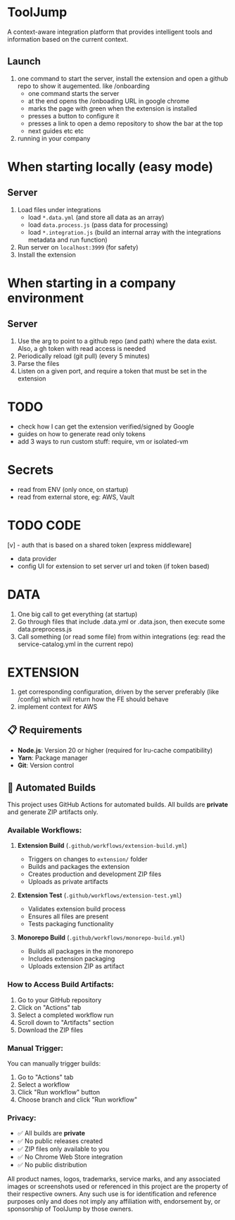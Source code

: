 # ToolJump

A context-aware integration platform that provides intelligent tools and information based on the current context.

## Launch

1. one command to start the server, install the extension and open a github repo to show it augemented. like /onboarding
    - one command starts the server
    - at the end opens the /onboading URL in google chrome
    - marks the page with green when the extension is installed
    - presses a button to configure it
    - presses a link to open a demo repository to show the bar at the top
    - next guides etc etc
2. running in your company

# When starting locally (easy mode)
## Server
1. Load files under integrations
    - load `*.data.yml` (and store all data as an array)
    - load `data.process.js` (pass data for processing)
    - load `*.integration.js` (build an internal array with the integrations metadata and run function)
2. Run server on `localhost:3999` (for safety)
3. Install the extension

# When starting in a company environment
## Server
1. Use the arg to point to a github repo (and path) where the data exist. Also, a gh token with read access is needed
2. Periodically reload (git pull) (every 5 minutes)
3. Parse the files
4. Listen on a given port, and require a token that must be set in the extension


# TODO
- check how I can get the extension verified/signed by Google
- guides on how to generate read only tokens
- add 3 ways to run custom stuff: require, vm or isolated-vm




# Secrets
- read from ENV (only once, on startup)
- read from external store, eg: AWS, Vault


# TODO CODE
[v] - auth that is based on a shared token [express middleware]
- data provider
- config UI for extension to set server url  and token (if token based)

# DATA
1. One big call to get everything (at startup)
2. Go through files that include .data.yml or .data.json, then execute some data.preprocess.js
2. Call something (or read some file) from within integrations (eg: read the service-catalog.yml in the current repo)

# EXTENSION
1. get corresponding configuration, driven by the server preferably (like /config) which will return how the FE should behave
2. implement context for AWS



## 📋 Requirements

- **Node.js**: Version 20 or higher (required for lru-cache compatibility)
- **Yarn**: Package manager
- **Git**: Version control

## 🚀 Automated Builds

This project uses GitHub Actions for automated builds. All builds are **private** and generate ZIP artifacts only.

### Available Workflows:

1. **Extension Build** (`.github/workflows/extension-build.yml`)
   - Triggers on changes to `extension/` folder
   - Builds and packages the extension
   - Creates production and development ZIP files
   - Uploads as private artifacts

2. **Extension Test** (`.github/workflows/extension-test.yml`)
   - Validates extension build process
   - Ensures all files are present
   - Tests packaging functionality

3. **Monorepo Build** (`.github/workflows/monorepo-build.yml`)
   - Builds all packages in the monorepo
   - Includes extension packaging
   - Uploads extension ZIP as artifact

### How to Access Build Artifacts:

1. Go to your GitHub repository
2. Click on "Actions" tab
3. Select a completed workflow run
4. Scroll down to "Artifacts" section
5. Download the ZIP files

### Manual Trigger:

You can manually trigger builds:
1. Go to "Actions" tab
2. Select a workflow
3. Click "Run workflow" button
4. Choose branch and click "Run workflow"

### Privacy:

- ✅ All builds are **private**
- ✅ No public releases created
- ✅ ZIP files only available to you
- ✅ No Chrome Web Store integration
- ✅ No public distribution






All product names, logos, trademarks, service marks, and any associated images or screenshots used or referenced in this project are the property of their respective owners. Any such use is for identification and reference purposes only and does not imply any affiliation with, endorsement by, or sponsorship of ToolJump by those owners.